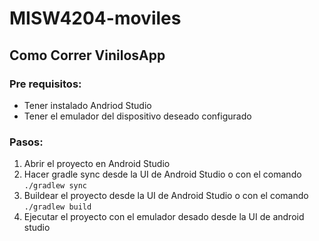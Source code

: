 # MISW4204-moviles

## Como Correr VinilosApp

### Pre requisitos:
- Tener instalado Andriod Studio
- Tener el emulador del dispositivo deseado configurado


### Pasos:
1. Abrir el proyecto en Android Studio
2. Hacer gradle sync desde la UI de Android Studio o con el comando `./gradlew sync`
3. Buildear el proyecto desde la UI de Android Studio o con el comando `./gradlew build`
4. Ejecutar el proyecto con el emulador desado desde la UI de android studio
